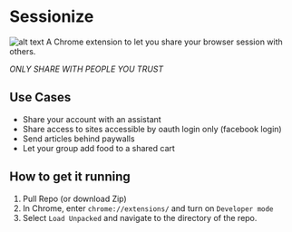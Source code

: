# Sessionize
![alt text](https://github.com/voshawn/sessionize-cafe/blob/master/assets/static/images/sessionize.png?raw=true)
A Chrome extension to let you share your browser session with others.

*ONLY SHARE WITH PEOPLE YOU TRUST*

## Use Cases
* Share your account with an assistant
* Share access to sites accessible by oauth login only (facebook login)
* Send articles behind paywalls
* Let your group add food to a shared cart

## How to get it running
1. Pull Repo (or download Zip)
2. In Chrome, enter `chrome://extensions/` and turn on `Developer mode`
3. Select `Load Unpacked` and navigate to the directory of the repo.
